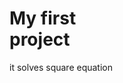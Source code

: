<html>
  <body>
    <h1><b>My first<br>project</b></h1>
    <p>it solves square equation</p>
  </body>
 </html>

